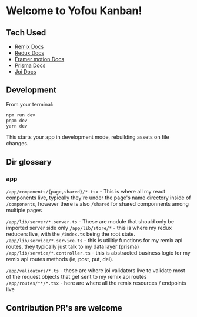 # Welcome to Yofou Kanban!

## Tech Used
- [Remix Docs](https://remix.run/docs)
- [Redux Docs](https://redux-toolkit.js.org/)
- [Framer motion Docs](https://www.framer.com/docs/animate-presence/)
- [Prisma Docs](https://www.prisma.io/docs/getting-started/quickstart)
- [Joi Docs](https://joi.dev/api/?v=17.6.0)


## Development

From your terminal:

```sh
npm run dev
pnpm dev
yarn dev
```

This starts your app in development mode, rebuilding assets on file changes.

## Dir glossary

### app
`/app/components/{page,shared}/*.tsx` - This is where all my react components live, typically they're under the page's name directory inside of `/components`, however there is also `/shared` for shared
componnents among multiple pages

`/app/lib/server/*.server.ts` - These are module that should only be imported server side only
`/app/lib/store/*` - this is where my redux reducers live, with the `/index.ts` being the root state.
`/app/lib/service/*.service.ts` - this is utilitiy functions for my remix api routes, they typically just talk to my data layer (prisma)
`/app/lib/service/*.controller.ts` - this is abstracted business logic for my remix api routes methods (ie, post, put, del).

`/app/validators/*.ts` - these are where joi validators live to validate most of the request objects that get sent to my remix api routes
`/app/routes/**/*.tsx` - here are where all the remix resources / endpoints live

## Contribution PR's are welcome
